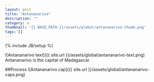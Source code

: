 ```yaml
---
layout: post
title: "Antananarivo"
description: ""
category: a
thumbnail: '{{ BASE_PATH }}/assets/global/antananarivo-thumb.png'
tags: []
---
```

{% include JB/setup %}

![Antananarivo text]({{ site.url }}/assets/global/antananarivo-text.png)
Antananarivo is the capital of Madagascar.

##Process
![Antananarivo cap]({{ site.url }}/assets/global/antananarivo-caps.png)
